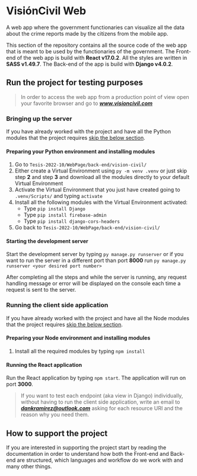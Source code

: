 # VisiónCivil Web

A web app where the government functionaries can visualize all the data about the crime reports made by the citizens from the mobile app.

This section of the repository contains all the source code of the web app that is meant to be used by the functionaries of the government. The Front-end of the web app is build with **React v17.0.2**. All the styles are written in **SASS v1.49.7**. The Back-end of the app is build with **Django v4.0.2**.

## **Run the project for testing purposes**
> In order to access the web app from a production point of view open your favorite browser and go to ***www.visioncivil.com***

### **Bringing up the server**

If you have already worked with the project and have all the Python modules that the project requires [skip the below section](#starting-the-development-server).

#### **Preparing your Python environment and installing modules**

1. Go to `Tesis-2022-10/WebPage/back-end/vision-civil/`
2. Either create a Virtual Environment using `py -m venv .venv` or just skip step **2** and step **3** and download all the modules directly to your default Virtual Environment
3. Activate the Virtual Environment that you just have created going to `.venv/Scripts/` and typing `activate`
4. Install all the following modules with the Virtual Environment activated:
    * Type `pip install Django`
    * Type `pip install firebase-admin`
    * Type `pip install django-cors-headers`
5. Go back to `Tesis-2022-10/WebPage/back-end/vision-civil/`

#### **Starting the development server**

Start the development server by typing `py manage.py runserver` or if you want to run the server in a different port than port **8000** run `py manage.py runserver <your desired port number>`

After completing all the steps and while the server is running, any request handling message or error will be displayed on the console each time a request is sent to the server.

### **Running the client side application**

If you have already worked with the project and have all the Node modules that the project requires [skip the below section](#running-the-react-application).

#### **Preparing your Node environment and installing modules**

1. Install all the required modules by typing `npm install`

#### **Running the React application**

Run the React application by typing `npm start`. The application will run on port **3000**.

> If you want to test each endpoint (aka view in Django) individually, without having to run the client side application, write an email to ***dankramirez@outlook.com*** asking for each resource URI and the reason why you need them.

## **How to support the project**

If you are interested in supporting the project start by reading the documentation in order to understand how both the Front-end and Back-end are structured, which languages and workflow do we work with and many other things.